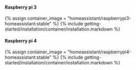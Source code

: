 #### Raspberry pi 3

  {% assign container_image = "homeassistant/raspberrypi3-homeassistant:stable" %}
  {% include getting-started/installation/container/installation.markdown %}

#### Raspberry pi 4

  {% assign container_image = "homeassistant/raspberrypi4-homeassistant:stable" %}
  {% include getting-started/installation/container/installation.markdown %}